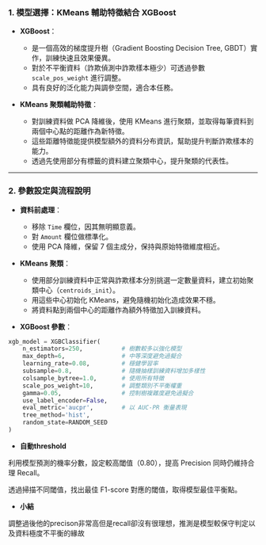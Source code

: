 ### 1. **模型選擇：KMeans 輔助特徵結合 XGBoost**


- **XGBoost**：
  - 是一個高效的梯度提升樹（Gradient Boosting Decision Tree, GBDT）實作，訓練快速且效果優異。
  - 對於不平衡資料（詐欺偵測中詐欺樣本極少）可透過參數 `scale_pos_weight` 進行調整。
  - 具有良好的泛化能力與調參空間，適合本任務。

- **KMeans 聚類輔助特徵**：
  - 對訓練資料做 PCA 降維後，使用 KMeans 進行聚類，並取得每筆資料到兩個中心點的距離作為新特徵。
  - 這些距離特徵能提供模型額外的資料分布資訊，幫助提升判斷詐欺樣本的能力。
  - 透過先使用部分有標籤的資料建立聚類中心，提升聚類的代表性。

---

### 2. **參數設定與流程說明**

- **資料前處理**：
  - 移除 `Time` 欄位，因其無明顯意義。
  - 對 `Amount` 欄位做標準化。
  - 使用 PCA 降維，保留 7 個主成分，保持與原始特徵維度相近。
  
- **KMeans 聚類**：
  - 使用部分訓練資料中正常與詐欺樣本分別挑選一定數量資料，建立初始聚類中心（`centroids_init`）。
  - 用這些中心初始化 KMeans，避免隨機初始化造成效果不穩。
  - 將資料點到兩個中心的距離作為額外特徵加入訓練資料。

- **XGBoost 參數**：

```python
xgb_model = XGBClassifier(
    n_estimators=250,           # 樹數較多以強化模型
    max_depth=6,                # 中等深度避免過擬合
    learning_rate=0.08,         # 穩健學習率
    subsample=0.8,              # 隨機抽樣訓練資料增加多樣性
    colsample_bytree=1.0,       # 使用所有特徵
    scale_pos_weight=10,        # 調整類別不平衡權重
    gamma=0.05,                 # 控制樹複雜度避免過擬合
    use_label_encoder=False,
    eval_metric='aucpr',        # 以 AUC-PR 衡量表現
    tree_method='hist',
    random_state=RANDOM_SEED
)
```

- **自動threshold**


利用模型預測的機率分數，設定較高閾值（0.80），提高 Precision 同時仍維持合理 Recall。

透過掃描不同閾值，找出最佳 F1-score 對應的閾值，取得模型最佳平衡點。

- **小結**

調整過後他的precison非常高但是recall卻沒有很理想，推測是模型較保守判定以及資料極度不平衡的緣故
